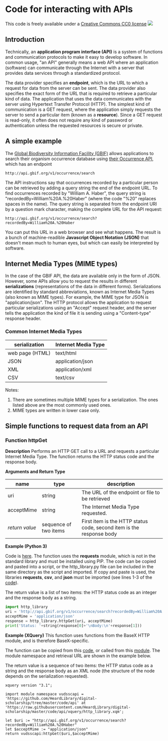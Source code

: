 # Code for interacting with APIs

This code is freely available under a [Creative Commons CC0 license](https://creativecommons.org/publicdomain/zero/1.0/) ![](https://licensebuttons.net/l/zero/1.0/88x31.png)

## Introduction

Technically, an **application program interface (API)** is a system of functions and communication protocols to make it easy to develop software.  In common usage, "an API" generally means a web API where an application (software) can communicate through the Internet with a server that provides data services through a standardized protocol.  

The data provider specifies an **endpoint**, which is the URL to which a request for data from the server can be sent.  The data provider also specifies the exact form of the URL that is required to retrieve a particular kind of data.  The application that uses the data communicates with the server using Hypertext Transfer Protocol (HTTP).  The simplest kind of communication is a GET request, where the application simply requests the server to send a particular item (known as a **resource**).  Since a GET request is read-only, it often does not require any kind of password or authentication unless the requested resources is secure or private.

## A simple example

The [Global Biodiversity Information Facility (GBIF)](https://www.gbif.org/) allows applications to search their organism occurrence database using [their Occurrence API](https://www.gbif.org/developer/occurrence), which has an endpoint

```
http://api.gbif.org/v1/occurrence/search
```

The API instructions say that occurrences recorded by a particular person can be retrieved by adding a query string the end of the endpoint URL.  To find occurrences recorded by "William A. Haber", the query string is "recordedBy=William%20A.%20Haber" (where the code "%20" replaces spaces in the name).  The query string is separated from the endpoint URI by a question mark character, making the complete URL for the API request:

```
http://api.gbif.org/v1/occurrence/search?recordedBy=William%20A.%20Haber
```

You can put this URL in a web browser and see what happens. The result is a bunch of machine-readible **Javascript Object Notation (JSON)** that doesn't mean much to human eyes, but which can easily be interpreted by software.  

## Internet Media Types (MIME types)

In the case of the GBIF API, the data are available only in the form of JSON.  However, some APIs allow you to request the results in different **serializations** (representations of the data in different forms).  Serializations are identified by standard abbreviations, known as Internet Media Types (also known as MIME types).  For example, the MIME type for JSON is "application/json".  The HTTP protocol allows the application to request particular serializations using an "Accept" request header, and the server tells the application the kind of file it is sending using a "Content-type" response header.

### Common Internet Media Types

|serialization|Internet Media Type|
|---|---|
|web page (HTML)|text/html|
|JSON|application/json|
|XML|application/xml|
|CSV|text/csv|

Notes:
1. There are sometimes multiple MIME types for a serialization.  The ones listed above are the most commonly used ones.
2. MIME types are written in lower case only.

## Simple functions to request data from an API

### Function httpGet

**Description** Performs an HTTP GET call to a URL and requests a particular Internet Media Type.  The function returns the HTTP status code and the response body.

**Arguments and Return Type**

| name | type | description|
|---|---|---|
| uri | string | The URL of the endpoint or file to be retrieved |
| acceptMime | string | The Internet Media Type requested. |
| *return value* | sequence of two items | First item is the HTTP status code, second item is the response body |

**Example (Python 3)**

Code is [here](python/http_library.py).  The function uses the **requests** module, which is not in the standard library and must be installed using PIP.  The code can be copied and pasted into a script, or the http_library.py file can be included in the same directory as the script and imported. If copy and paste is used, the libraries **requests**, **csv**, and **json** must be imported (see lines 1-3 of the [code](python/http_library.py)).

The return value is a list of two items: the HTTP status code as an integer and the response body as a string.

```python
import http_library
uri = 'http://api.gbif.org/v1/occurrence/search?recordedBy=William%20A.%20Haber'
acceptMime = 'application/json'
response = http_library.httpGet(uri, acceptMime)
print('Status: '+string(response[0]+'\nBody:\n'+response[1]))
```

**Example (XQuery)**
This function uses functions from the BaseX HTTP module, and is therefore BaseX-specific.

The function can be copied from this [code](xquery/http_library.xq), or called from this [module](xquery/http_library.xqm).  The module namespace and retrieval URL are shown in the example below.

The return value is a sequence of two items: the HTTP status code as a string and the response body as an XML node (the structure of the node depends on the serialization requested).

```xquery
xquery version "3.1";

import module namespace vudsscapi = 'https://github.com/HeardLibrary/digital-scholarship/tree/master/code/api' at 'https://raw.githubusercontent.com/HeardLibrary/digital-scholarship/master/code/api/xquery/http_library.xqm';

let $uri := "http://api.gbif.org/v1/occurrence/search?recordedBy=William%20A.%20Haber"
let $acceptMime := "application/json"
return vudsscapi:httpGet($uri,$acceptMime)
```
